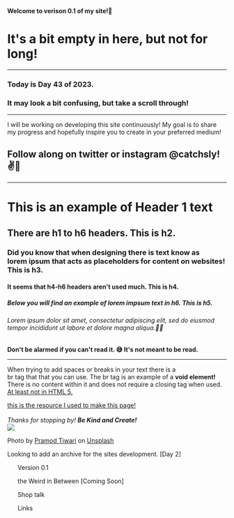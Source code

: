 <!-- # catchsly.github.io --> 

<!--!DOCTYPE html PUBLIC "-//W3C//DTD HTML 4.01//EN" "http://www.w3.org/TR/html4/strict.dtd"> --> 
<html>
<!-- <head>
  <meta http-equiv="Content-Type" content="text/html; charset=utf-8">
  <meta http-equiv="Content-Style-Type" content="text/css">
  <title> Hi! I'm Sly! </title>
  <meta name="Generator" content="Cocoa HTML Writer">
  <meta name="CocoaVersion" content="2299.4">
  <meta name = "viewport" content="width=device-width, initial-scale=1">
  <style type="text/css">
  </style>
</head> --> 
<body>
  <b> Welcome to verison 0.1 of my site!🥳 </b>
  <h1> It's a bit empty in here, but not for long! </h1>
  <hr> 
  <h3> Today is Day 43 of 2023. </h3>
  <h3> It may look a bit confusing, but take a scroll through! </h3>
 
 <hr>
  <p> I will be working on developing this site continuously! 
  My goal is to share my progress and hopefully inspire you 
  to create in your preferred medium! </p>
  <h2> Follow along on twitter or instagram @catchsly!✌️🫶</h2> 
<hr>
  <h1>This is an example of Header 1 text </h1>
  <h2> There are h1 to h6 headers. This is h2. </h2>
  <h3> Did you know that when designing there is text know as 
    <br>lorem ipsum that acts as placeholders for content on websites!
    This is h3.
  </h3>
  <h4> It seems that h4-h6 headers aren't used much. This is h4. </h4>
  <h5> Below you will find an example of lorem impsum text in h6. This is h5. </h5>
  <h6> Lorem ipsum dolor sit amet, consectetur adipiscing elit, 
   sed do eiusmod tempor incididunt ut labore et dolore magna aliqua.😵‍💫 </h6>
   <strong> Don't be alarmed if you can't read it. 😅 It's not meant to be read.</strong>
   <hr>
   <p> When trying to add spaces or breaks in your text there is a <br> br tag that
  that you can use. The br tag is an example of a <b> void element! </b> <br>
There is no content within it and does not require a closing tag when used.<br>
<u>At least not in HTML 5. </u></p>
<a href="https://www.youtube.com/watch?v=PlxWf493en4" target="_blank"> this is the resource I used to make this page!<br> </a>
<br> <i> Thanks for stopping by! <strong> Be Kind and Create!</strong></i>
<br>
<img src="https://images.unsplash.com/photo-1674545187666-a227aaac127e?ixlib=rb-4.0.3&ixid=MnwxMjA3fDB8MHxwaG90by1wYWdlfHx8fGVufDB8fHx8&auto=format&fit=crop&w=1332&q=80">
<p>Photo by <a href="https://unsplash.com/@pramodtiwari?utm_source=unsplash&utm_medium=referral&utm_content=creditCopyText">Pramod Tiwari</a> on <a href="https://unsplash.com/photos/Wk8N8aDAiMQ?utm_source=unsplash&utm_medium=referral&utm_content=creditCopyText">Unsplash</a>
</p>

  <p> Looking to add an archive for the sites development. [Day 2] </p> 
  <ul> Version 0.1 </ul>
  <ul> the Weird in Between [Coming Soon] </ul>
  <ul> Shop talk </ul>
  <ul> Links </ul> 




</body>
</html>

